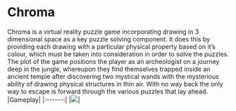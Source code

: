 # Chroma
Chroma is a virtual reality puzzle game incorporating drawing in 3 dimensional space as a key puzzle solving component. It does this by providing each drawing with a particular physical property based on it’s colour, which must be taken into consideration in order to solve the puzzles. The plot of the game positions the player as an archeologist on a journey deep in the jungle, whereupon they find themselves trapped inside an ancient temple after discovering two mystical wands with the mysterious ability of drawing physical structures in thin air. With no way back the only way to escape is forward through the various puzzles that lay ahead.
|Gameplay|
|:------:|
|![](Chroma.gif)|
